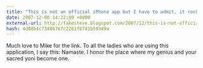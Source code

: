 ```yaml
---
title: "This is not an official iPhone app but I have to admit, it rocks"
date: 2007-12-06 14:22:00 +0000
external-url: http://fakesteve.blogspot.com/2007/12/this-is-not-official-iphone-app-but-i.html
hash: 4d88b4c73486767c2281fb741b59349a
---
```


Much love to Mike for the link. To all the ladies who are using this application, I say this: Namaste. I honor the place where my genius and your sacred yoni become one.
